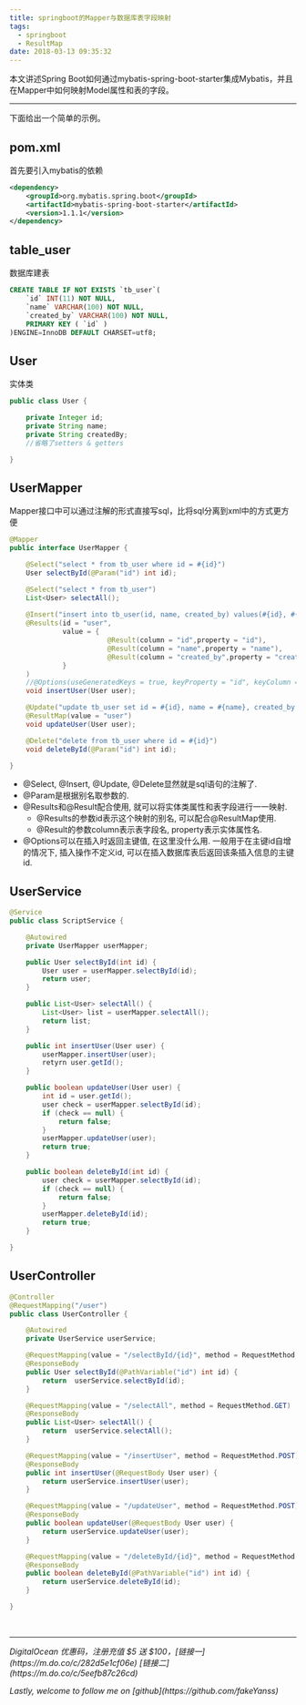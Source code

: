 ```yaml
---
title: springboot的Mapper与数据库表字段映射
tags:
  - springboot
  - ResultMap
date: 2018-03-13 09:35:32
---
```

本文讲述Spring Boot如何通过mybatis-spring-boot-starter集成Mybatis，并且在Mapper中如何映射Model属性和表的字段。
<!-- more -->

---

下面给出一个简单的示例。

## pom.xml
首先要引入mybatis的依赖
```xml
<dependency>
    <groupId>org.mybatis.spring.boot</groupId>
    <artifactId>mybatis-spring-boot-starter</artifactId>
    <version>1.1.1</version>
</dependency>
```

## table_user
数据库建表
```sql
CREATE TABLE IF NOT EXISTS `tb_user`(
    `id` INT(11) NOT NULL,
    `name` VARCHAR(100) NOT NULL,
    `created_by` VARCHAR(100) NOT NULL,
    PRIMARY KEY ( `id` )
)ENGINE=InnoDB DEFAULT CHARSET=utf8;
```

## User
实体类
```java
public class User {

    private Integer id;
    private String name;
    private String createdBy;
    //省略了setters & getters

}
```

## UserMapper
Mapper接口中可以通过注解的形式直接写sql，比将sql分离到xml中的方式更方便
```java
@Mapper
public interface UserMapper {

    @Select("select * from tb_user where id = #{id}")
    User selectById(@Param("id") int id);

    @Select("select * from tb_user")
    List<User> selectAll();
    
    @Insert("insert into tb_user(id, name, created_by) values(#{id}, #{name}, #{createdBy})")
    @Results(id = "user", 
             value = {
                        @Result(column = "id",property = "id"),
                        @Result(column = "name",property = "name"),
                        @Result(column = "created_by",property = "createdBy")
             }
    )
    //@Options(useGeneratedKeys = true, keyProperty = "id", keyColumn = "id")
    void insertUser(User user);

    @Update("update tb_user set id = #{id}, name = #{name}, created_by = #{createdBy}")
    @ResultMap(value = "user")
    void updateUser(User user);

    @Delete("delete from tb_user where id = #{id}")
    void deleteById(@Param("id") int id);

}
```
* @Select, @Insert, @Update, @Delete显然就是sql语句的注解了.
* @Param是根据别名取参数的.
* @Results和@Result配合使用, 就可以将实体类属性和表字段进行一一映射.
    * @Results的参数id表示这个映射的别名, 可以配合@ResultMap使用.
    * @Result的参数column表示表字段名, property表示实体属性名.
* @Options可以在插入时返回主键值, 在这里没什么用. 一般用于在主键id自增的情况下, 插入操作不定义id, 可以在插入数据库表后返回该条插入信息的主键id.

## UserService
```java
@Service
public class ScriptService {

    @Autowired
    private UserMapper userMapper;

    public User selectById(int id) {
        User user = userMapper.selectById(id);
        return user;
    }

    public List<User> selectAll() {
        List<User> list = userMapper.selectAll();
        return list;
    }

    public int insertUser(User user) {
        userMapper.insertUser(user);
        retyrn user.getId();
    }

    public boolean updateUser(User user) {
        int id = user.getId();
        user check = userMapper.selectById(id);
        if (check == null) {
            return false;
        }
        userMapper.updateUser(user);
        return true;
    }

    public boolean deleteById(int id) {
        user check = userMapper.selectById(id);
        if (check == null) {
            return false;
        }
        userMapper.deleteById(id);
        return true;
    }

}
```

## UserController
```java
@Controller
@RequestMapping("/user")
public class UserController {

    @Autowired
    private UserService userService;

    @RequestMapping(value = "/selectById/{id}", method = RequestMethod.GET)
    @ResponseBody
    public User selectById(@PathVariable("id") int id) {
        return  userService.selectById(id);
    }

    @RequestMapping(value = "/selectAll", method = RequestMethod.GET)
    @ResponseBody
    public List<User> selectAll() {
        return  userService.selectAll();
    }

    @RequestMapping(value = "/insertUser", method = RequestMethod.POST)
    @ResponseBody
    public int insertUser(@RequestBody User user) {
        return userService.insertUser(user);
    }

    @RequestMapping(value = "/updateUser", method = RequestMethod.POST)
    @ResponseBody
    public boolean updateUser(@RequestBody User user) {
        return userService.updateUser(user);
    }

    @RequestMapping(value = "/deleteById/{id}", method = RequestMethod.POST)
    @ResponseBody
    public boolean deleteById(@PathVariable("id") int id) {
        return userService.deleteById(id);
    }

}
```


<br>

---
<p id="div-border-left-red"><i>DigitalOcean 优惠码，注册充值 $5 送 $100，[链接一](https://m.do.co/c/282d5e1cf06e) [链接二](https://m.do.co/c/5eefb87c26cd)</i></span>
<p id="div-border-left-red"><i>Lastly, welcome to follow me on [github](https://github.com/fakeYanss)</i></p>